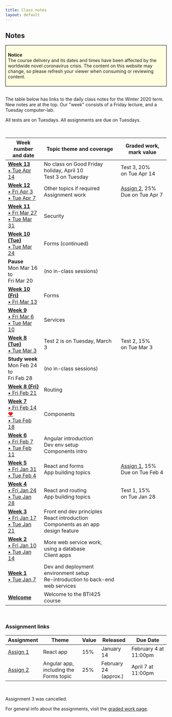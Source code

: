 ```yaml
---
title: Class notes
layout: default
---
```


## Notes

<div style="background-color: lightyellow; border: 1px solid black; padding: 0.5em;">
<p><b>Notice</b><br>The course delivery and its dates and times have been affected by the worldwide novel coronavirus crisis. The content on this website may change, so please refresh your viewer when consuming or reviewing content.</p>
</div>

<br>

The table below has links to the daily class notes for the Winter 2020 term.  New notes are at the top. Our "week" consists of a Friday lecture, and a Tuesday computer-lab. 

All tests are on Tuesdays. All assignments are due on Tuesdays. 

<br>

Week number<br>and date | Topic theme and coverage | Graded work, mark value
--- | --- | ---
**[Week 13](week13)**<br>[&bull; Tue Apr 14](week13) | No class on Good Friday holiday, April 10<br>Test 3 on Tuesday | Test 3, 20%<br>on Tue Apr 14 | 
**[Week 12](week12)**<br>[&bull; Fri Apr 3<br>&bull; Tue Apr 7](week12) | Other topics if required<br>Assignment work | [Assign 2](/bti425/graded-work/assign2), 25%<br>Due on Tue Apr 7 | 
**[Week 11](week11)**<br>[&bull; Fri Mar 27<br>&bull; Tue Mar 31](week11) | Security | | 
**[Week 10 (Tue)](week10)**<br>[&bull; Tue Mar 24](week10) | Forms (continued) | | 
**Pause**<br>Mon Mar 16 to<br>Fri Mar 20 | (no in-class sessions) | | 
**[Week 10 (Fri)](week10)**<br>[&bull; Fri Mar 13](week10) | Forms | | 
**[Week 9](week09)**<br>[&bull; Fri Mar 6<br>&bull; Tue Mar 10](week09) | Services | | 
**[Week 8 (Tue)](week08)**<br>[&bull; Tue Mar 3](week08) | Test 2 is on Tuesday, March 3 | Test 2, 15%<br>on Tue Mar 3| 
**Study week**<br>Mon Feb 24 to<br>Fri Feb 28 | (no in-class sessions) | | 
**[Week 8 (Fri)](week08)**<br>[&bull; Fri Feb 21](week08) | Routing | | 
**[Week 7](week07)**<br>[&bull; Fri Feb 14 <span style="color: red;">&hearts;</span><br>&bull; Tue Feb 18](week07) | Components | | 
**[Week 6](week06)**<br>[&bull; Fri Feb 7<br>&bull; Tue Feb 11](week06) | Angular introduction<br>Dev env setup<br>Components intro | | 
**[Week 5](week05)**<br>[&bull; Fri Jan 31<br>&bull; Tue Feb 4](week05) | React and forms<br>App building topics | [Assign 1](/bti425/graded-work/assign1), 15%<br>Due on Tue Feb 4 | 
**[Week 4](week04)**<br>[&bull; Fri Jan 24<br>&bull; Tue Jan 28](week04) | React and routing<br>App building topics | Test 1, 15%<br>on Tue Jan 28 | 
**[Week 3](week03)**<br>[&bull; Fri Jan 17<br>&bull; Tue Jan 21](week03) | Front end dev principles<br>React introduction<br>Components as an app design feature |
**[Week 2](week02)**<br>[&bull; Fri Jan 10<br>&bull; Tue Jan 14](week02) | More web service work, using a database<br>Client apps |
**[Week 1](week01)**<br>[&bull; Tue Jan 7](week01) | Dev and deployment environment setup<br>Re-introduction to back-end web services |
**[Welcome](welcome)** | Welcome to the BTI425 course |

<br>

### Assignment links

Assignment | Theme | Value | Released | Due Date
--- | --- | --- | --- | ---
[Assign 1](/bti425/graded-work/assign1) | React app | 15% | January 14 | February 4 at 11:00pm 
[Assign 2](/bti425/graded-work/assign2) | Angular app,<br>including the Forms topic | 25% | February 24<br>(approx.) | April 7 at 11:00pm 

<br>

Assignment 3 was cancelled.

For general info about the assignments, visit the [graded work page](/bti425/graded-work). 

<br>
